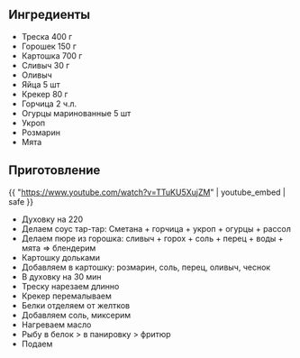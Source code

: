 ## Ингредиенты

- Треска 400 г
- Горошек 150 г
- Картошка 700 г
- Сливыч 30 г
- Оливыч 
- Яйца 5 шт
- Крекер 80 г
- Горчица 2 ч.л.
- Огурцы маринованные 5 шт
- Укроп
- Розмарин
- Мята

## Приготовление

{{ "https://www.youtube.com/watch?v=TTuKU5XujZM" | youtube_embed | safe }}

- Духовку на 220
- Делаем соус тар-тар: Сметана + горчица + укроп + огурцы + рассол
- Делаем пюре из горошка: сливыч + горох + соль + перец + воды + мята  => блендерим
- Картошку дольками
- Добавляем в картошку: розмарин, соль, перец, оливыч, чеснок
- В духовку на 30 мин
- Треску нарезаем длинно
- Крекер перемалываем
- Белки отделяем от желтков
- Добавляем соль, миксерим
- Нагреваем масло
- Рыбу в белок > в панировку > фритюр
- Подаем